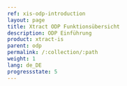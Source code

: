 ```yaml
---
ref: xis-odp-introduction
layout: page
title: Xtract ODP Funktionsübersicht
description: ODP Einführung
product: xtract-is
parent: odp
permalink: /:collection/:path
weight: 1
lang: de_DE
progressstate: 5
---
```

